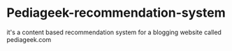 # Pediageek-recommendation-system
it's a content based recommendation system for a blogging website called pediageek.com
